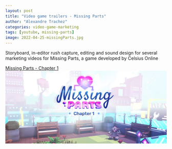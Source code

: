 ```yaml
---
layout: post
title: "Video game trailers - Missing Parts"
author: "Alexandre Trachez"
categories: video-game-marketing
tags: [youtube, missing-parts]
image: 2022-04-25-missingParts.jpg
---
```


Storyboard, in-editor rush capture, editing and sound design for several marketing videos for Missing Parts, a game developed by Celsius Online

[Missing Parts - Chapter 1](https://www.youtube.com/watch?v=JcLWKkyappc)
[![MissingParts - Chapter 1](../assets/img/2022-04-25-mp-chapter1.jpg)](https://www.youtube.com/watch?v=JcLWKkyappc)
